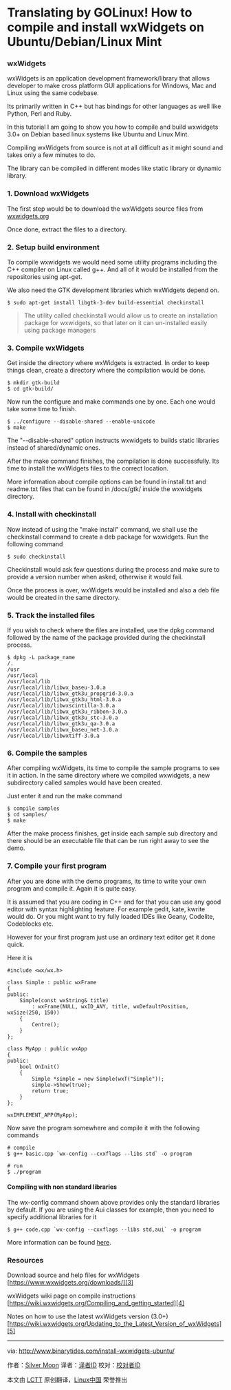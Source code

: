 Translating by GOLinux!
How to compile and install wxWidgets on Ubuntu/Debian/Linux Mint
================================================================================
### wxWidgets ###

wxWidgets is an application development framework/library that allows developer to make cross platform GUI applications for Windows, Mac and Linux using the same codebase.

Its primarily written in C++ but has bindings for other languages as well like Python, Perl and Ruby.

In this tutorial I am going to show you how to compile and build wxwidgets 3.0+ on Debian based linux systems like Ubuntu and Linux Mint.

Compiling wxWidgets from source is not at all difficult as it might sound and takes only a few minutes to do.

The library can be compiled in different modes like static library or dynamic library.

### 1. Download wxWidgets ###

The first step would be to download the wxWidgets source files from [wxwidgets.org][1]

Once done, extract the files to a directory.

### 2. Setup build environment ###

To compile wxwidgets we would need some utility programs including the C++ compiler on Linux called g++. And all of it would be installed from the repositories using apt-get.

We also need the GTK development libraries which wxWidgets depend on.

    $ sudo apt-get install libgtk-3-dev build-essential checkinstall

> The utility called checkinstall would allow us to create an installation package for wxwidgets, so that later on it can un-installed easily using package managers

### 3. Compile wxWidgets ###

Get inside the directory where wxWidgets is extracted. In order to keep things clean, create a directory where the compilation would be done.

    $ mkdir gtk-build
    $ cd gtk-build/

Now run the configure and make commands one by one. Each one would take some time to finish.

    $ ../configure --disable-shared --enable-unicode
    $ make

The "--disable-shared" option instructs wxwidgets to builds static libraries instead of shared/dynamic ones.

After the make command finishes, the compilation is done successfully. Its time to install the wxWidgets files to the correct location.

More information about compile options can be found in install.txt and readme.txt files that can be found in /docs/gtk/ inside the wxwidgets directory.

### 4. Install with checkinstall ###

Now instead of using the "make install" command, we shall use the checkinstall command to create a deb package for wxwidgets. Run the following command

    $ sudo checkinstall

Checkinstall would ask few questions during the process and make sure to provide a version number when asked, otherwise it would fail.

Once the process is over, wxWidgets would be installed and also a deb file would be created in the same directory.

### 5. Track the installed files ###

If you wish to check where the files are installed, use the dpkg command followed by the name of the package provided during the checkinstall process.

    $ dpkg -L package_name
    /.
    /usr
    /usr/local
    /usr/local/lib
    /usr/local/lib/libwx_baseu-3.0.a
    /usr/local/lib/libwx_gtk3u_propgrid-3.0.a
    /usr/local/lib/libwx_gtk3u_html-3.0.a
    /usr/local/lib/libwxscintilla-3.0.a
    /usr/local/lib/libwx_gtk3u_ribbon-3.0.a
    /usr/local/lib/libwx_gtk3u_stc-3.0.a
    /usr/local/lib/libwx_gtk3u_qa-3.0.a
    /usr/local/lib/libwx_baseu_net-3.0.a
    /usr/local/lib/libwxtiff-3.0.a

### 6. Compile the samples ###

After compiling wxWidgets, its time to compile the sample programs to see it in action. In the same directory where we compiled wxwidgets, a new subdirectory called samples would have been created.

Just enter it and run the make command

    $ compile samples
    $ cd samples/
    $ make

After the make process finishes, get inside each sample sub directory and there should be an executable file that can be run right away to see the demo.

### 7. Compile your first program ###

After you are done with the demo programs, its time to write your own program and compile it. Again it is quite easy.

It is assumed that you are coding in C++ and for that you can use any good editor with syntax highlighting feature. For example gedit, kate, kwrite would do. Or you might want to try fully loaded IDEs like Geany, Codelite, Codeblocks etc.

However for your first program just use an ordinary text editor get it done quick.

Here it is

    #include <wx/wx.h>
    
    class Simple : public wxFrame
    {
    public:
        Simple(const wxString& title)
    		: wxFrame(NULL, wxID_ANY, title, wxDefaultPosition, wxSize(250, 150))
    	{
    		Centre();
    	}
    };
    
    class MyApp : public wxApp
    {
    public:
    	bool OnInit()
    	{
    		Simple *simple = new Simple(wxT("Simple"));
    		simple->Show(true);
    		return true;
    	}
    };
    
    wxIMPLEMENT_APP(MyApp);

Now save the program somewhere and compile it with the following commands

    # compile
    $ g++ basic.cpp `wx-config --cxxflags --libs std` -o program
    
    # run
    $ ./program

#### Compiling with non standard libraries ####

The wx-config command shown above provides only the standard libraries by default. If you are using the Aui classes for example, then you need to specify additional libraries for it

    $ g++ code.cpp `wx-config --cxxflags --libs std,aui` -o program

More information can be found [here][2].

### Resources ###

Download source and help files for wxWidgets
[https://www.wxwidgets.org/downloads/][3]

wxWidgets wiki page on compile instructions
[https://wiki.wxwidgets.org/Compiling_and_getting_started][4]

Notes on how to use the latest wxWidgets version (3.0+)
[https://wiki.wxwidgets.org/Updating_to_the_Latest_Version_of_wxWidgets][5]

--------------------------------------------------------------------------------

via: http://www.binarytides.com/install-wxwidgets-ubuntu/

作者：[Silver Moon][a]
译者：[译者ID](https://github.com/译者ID)
校对：[校对者ID](https://github.com/校对者ID)

本文由 [LCTT](https://github.com/LCTT/TranslateProject) 原创翻译，[Linux中国](https://linux.cn/) 荣誉推出

[a]:https://plus.google.com/117145272367995638274/posts
[1]:https://www.wxwidgets.org/downloads/
[2]:https://wiki.wxwidgets.org/Updating_to_the_Latest_Version_of_wxWidgets#The_wx-config_script
[3]:https://www.wxwidgets.org/downloads/
[4]:https://wiki.wxwidgets.org/Compiling_and_getting_started
[5]:https://wiki.wxwidgets.org/Updating_to_the_Latest_Version_of_wxWidgets
